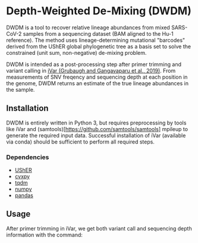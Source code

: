 # Depth-Weighted De-Mixing (DWDM)
DWDM is a tool to recover relative lineage abundances from mixed SARS-CoV-2 samples from a sequencing dataset (BAM aligned to the Hu-1 reference). The method uses  lineage-determining mutational "barcodes" derived from the UShER global phylogenetic tree as a basis set to solve the constrained (unit sum, non-negative) de-mixing problem. 

DWDM is intended as a post-processing step after primer trimming and variant calling in [iVar (Grubaugh and Gangavaparu et al., 2019)](https://github.com/andersen-lab/ivar). From measurements of SNV freqency and sequencing depth at each position in the genome, DWDM returns an estimate of the true lineage abundances in the sample.   

## Installation
DWDM is entirely written in Python 3, but requires preprocessing by tools like iVar and (samtools)[https://github.com/samtools/samtools] mpileup to generate the required input data. Successful installation of iVar (available via conda) should be sufficient to perform all required steps. 

### Dependencies
* [UShER](https://usher-wiki.readthedocs.io/en/latest/#)
* [cvxpy](https://www.cvxpy.org/)
* [tqdm](https://github.com/tqdm/tqdm)
* [numpy](https://numpy.org/)
* [pandas](https://pandas.pydata.org/)

## Usage
After primer trimming in iVar, we get both variant call and sequencing depth information with the command:


